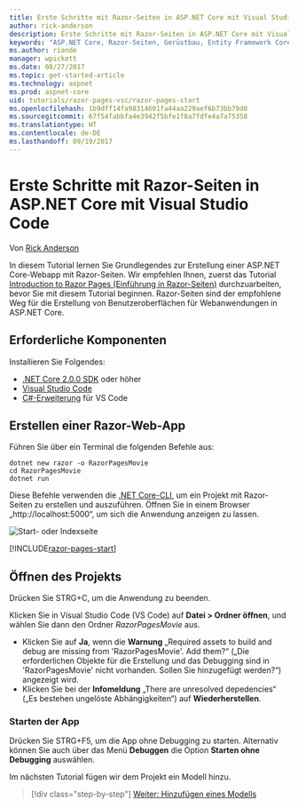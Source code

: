 ```yaml
---
title: Erste Schritte mit Razor-Seiten in ASP.NET Core mit Visual Studio Code
author: rick-anderson
description: Erste Schritte mit Razor-Seiten in ASP.NET Core mit Visual Studio Code
keywords: "ASP.NET Core, Razor-Seiten, Gerüstbau, Entity Framework Core, EF, EF Core, Datenbank, Mac, macOS, Visual Studio Code, Code"
ms.author: riande
manager: wpickett
ms.date: 08/27/2017
ms.topic: get-started-article
ms.technology: aspnet
ms.prod: aspnet-core
uid: tutorials/razor-pages-vsc/razor-pages-start
ms.openlocfilehash: 1b9dff14fa98314601fa44aa229aef6b73bb79d0
ms.sourcegitcommit: 67f54fabbfa4e3942f5bfe1f8a7fdfe4a7a75358
ms.translationtype: HT
ms.contentlocale: de-DE
ms.lasthandoff: 09/19/2017
---
```

# <a name="getting-started-with-razor-pages-in-aspnet-core-with-visual-studio-code"></a>Erste Schritte mit Razor-Seiten in ASP.NET Core mit Visual Studio Code

Von [Rick Anderson](https://twitter.com/RickAndMSFT)

In diesem Tutorial lernen Sie Grundlegendes zur Erstellung einer ASP.NET Core-Webapp mit Razor-Seiten. Wir empfehlen Ihnen, zuerst das Tutorial [Introduction to Razor Pages (Einführung in Razor-Seiten)](xref:mvc/razor-pages/index) durchzuarbeiten, bevor Sie mit diesem Tutorial beginnen. Razor-Seiten sind der empfohlene Weg für die Erstellung von Benutzeroberflächen für Webanwendungen in ASP.NET Core.

## <a name="prerequisites"></a>Erforderliche Komponenten

Installieren Sie Folgendes:

* [.NET Core 2.0.0 SDK](https://www.microsoft.com/net/core) oder höher
* [Visual Studio Code](https://code.visualstudio.com)
* [C#-Erweiterung](https://marketplace.visualstudio.com/items?itemName=ms-vscode.csharp) für VS Code 

## <a name="create-a-razor-web-app"></a>Erstellen einer Razor-Web-App

Führen Sie über ein Terminal die folgenden Befehle aus:

```console
dotnet new razor -o RazorPagesMovie
cd RazorPagesMovie
dotnet run
```

Diese Befehle verwenden die [.NET Core-CLI](https://docs.microsoft.com/dotnet/core/tools/dotnet), um ein Projekt mit Razor-Seiten zu erstellen und auszuführen. Öffnen Sie in einem Browser „http://localhost:5000“, um sich die Anwendung anzeigen zu lassen.

![Start- oder Indexseite](../razor-pages/razor-pages-start/_static/home.png)

[!INCLUDE[razor-pages-start](../../includes/RP/razor-pages-start.md)]

## <a name="open-the-project"></a>Öffnen des Projekts

Drücken Sie STRG+C, um die Anwendung zu beenden.

Klicken Sie in Visual Studio Code (VS Code) auf **Datei > Ordner öffnen**, und wählen Sie dann den Ordner *RazorPagesMovie* aus.

- Klicken Sie auf **Ja**, wenn die **Warnung** „Required assets to build and debug are missing from 'RazorPagesMovie'. Add them?“ („Die erforderlichen Objekte für die Erstellung und das Debugging sind in 'RazorPagesMovie' nicht vorhanden. Sollen Sie hinzugefügt werden?“) angezeigt wird.
- Klicken Sie bei der **Infomeldung** „There are unresolved depedencies“ („Es bestehen ungelöste Abhängigkeiten“) auf **Wiederherstellen**.

### <a name="launch-the-app"></a>Starten der App

Drücken Sie STRG+F5, um die App ohne Debugging zu starten. Alternativ können Sie auch über das Menü **Debuggen** die Option **Starten ohne Debugging** auswählen.

Im nächsten Tutorial fügen wir dem Projekt ein Modell hinzu. 

>[!div class="step-by-step"]
[Weiter: Hinzufügen eines Modells](xref:tutorials/razor-pages-vsc/model)  
